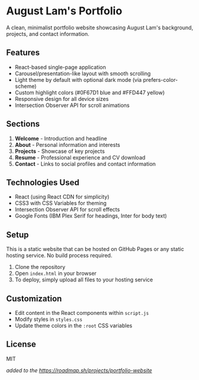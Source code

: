 # August Lam's Portfolio

A clean, minimalist portfolio website showcasing August Lam's background, projects, and contact information.

## Features

- React-based single-page application
- Carousel/presentation-like layout with smooth scrolling
- Light theme by default with optional dark mode (via prefers-color-scheme)
- Custom highlight colors (#0F67D1 blue and #FFD447 yellow)
- Responsive design for all device sizes
- Intersection Observer API for scroll animations

## Sections

1. **Welcome** - Introduction and headline
2. **About** - Personal information and interests
3. **Projects** - Showcase of key projects
4. **Resume** - Professional experience and CV download
5. **Contact** - Links to social profiles and contact information

## Technologies Used

- React (using React CDN for simplicity)
- CSS3 with CSS Variables for theming
- Intersection Observer API for scroll effects
- Google Fonts (IBM Plex Serif for headings, Inter for body text)

## Setup

This is a static website that can be hosted on GitHub Pages or any static hosting service. No build process required.

1. Clone the repository
2. Open `index.html` in your browser
3. To deploy, simply upload all files to your hosting service

## Customization

- Edit content in the React components within `script.js`
- Modify styles in `styles.css`
- Update theme colors in the `:root` CSS variables

## License

MIT 


*added to the https://roadmap.sh/projects/portfolio-website*
